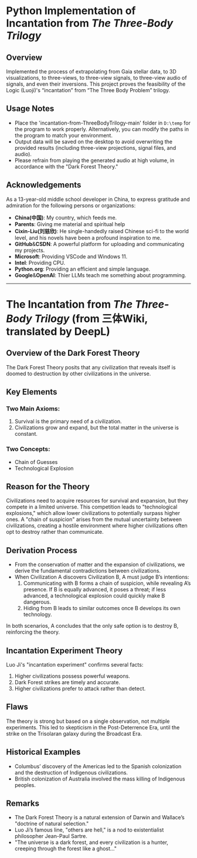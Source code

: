 # Python Implementation of Incantation from *The Three-Body Trilogy*

## Overview
Implemented the process of extrapolating from Gaia stellar data, to 3D visualizations, to three-views, to three-view signals, to three-view audio of signals, and even their inversions. This project proves the feasibility of the Logic (Luoji)'s “incantation” from “The Three Body Problem” trilogy.

## Usage Notes
- Place the 'incantation-from-ThreeBodyTrilogy-main' folder in `D:\temp` for the program to work properly. Alternatively, you can modify the paths in the program to match your environment.
- Output data will be saved on the desktop to avoid overwriting the provided results (including three-view projections, signal files, and audio).
- Please refrain from playing the generated audio at high volume, in accordance with the "Dark Forest Theory."

## Acknowledgements
As a 13-year-old middle school developer in China, to express gratitude and admiration for the following persons or organizations:
- **China(中国)**: My country, which feeds me.
- **Parents**: Giving me material and spiritual help
- **Cixin-Liu(刘慈欣)**: He single-handedly raised Chinese sci-fi to the world level, and his novels have been a profound inspiration to me.
- **GitHub**&**CSDN**: A powerful platform for uploading and communicating my projects.
- **Microsoft**: Providing VSCode and Windows 11.
- **Intel**: Providing CPU.
- **Python.org**: Providing an efficient and simple language.
- **Google**&**OpenAI**: Thier LLMs teach me something about programming.

---

# The Incantation from *The Three-Body Trilogy* (from 三体Wiki, translated by DeepL)

## Overview of the Dark Forest Theory
The Dark Forest Theory posits that any civilization that reveals itself is doomed to destruction by other civilizations in the universe.

## Key Elements
### Two Main Axioms:
1. Survival is the primary need of a civilization.
2. Civilizations grow and expand, but the total matter in the universe is constant.

### Two Concepts:
- Chain of Guesses
- Technological Explosion

## Reason for the Theory
Civilizations need to acquire resources for survival and expansion, but they compete in a limited universe. This competition leads to "technological explosions," which allow lower civilizations to potentially surpass higher ones. A "chain of suspicion" arises from the mutual uncertainty between civilizations, creating a hostile environment where higher civilizations often opt to destroy rather than communicate.

## Derivation Process
- From the conservation of matter and the expansion of civilizations, we derive the fundamental contradictions between civilizations.
- When Civilization A discovers Civilization B, A must judge B’s intentions:
  1. Communicating with B forms a chain of suspicion, while revealing A’s presence. If B is equally advanced, it poses a threat; if less advanced, a technological explosion could quickly make B dangerous.
  2. Hiding from B leads to similar outcomes once B develops its own technology.

In both scenarios, A concludes that the only safe option is to destroy B, reinforcing the theory.

## Incantation Experiment Theory
Luo Ji's "incantation experiment" confirms several facts:
1. Higher civilizations possess powerful weapons.
2. Dark Forest strikes are timely and accurate.
3. Higher civilizations prefer to attack rather than detect.

## Flaws
The theory is strong but based on a single observation, not multiple experiments. This led to skepticism in the Post-Deterrence Era, until the strike on the Trisolaran galaxy during the Broadcast Era.

## Historical Examples
- Columbus’ discovery of the Americas led to the Spanish colonization and the destruction of Indigenous civilizations.
- British colonization of Australia involved the mass killing of Indigenous peoples.

## Remarks
- The Dark Forest Theory is a natural extension of Darwin and Wallace’s "doctrine of natural selection."
- Luo Ji’s famous line, "others are hell," is a nod to existentialist philosopher Jean-Paul Sartre.
- "The universe is a dark forest, and every civilization is a hunter, creeping through the forest like a ghost..."
